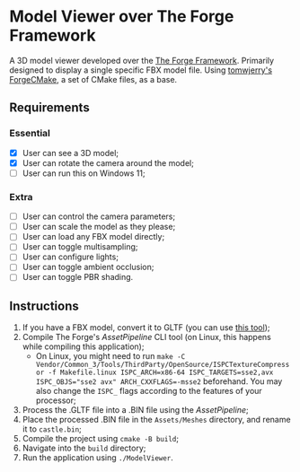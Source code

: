 # Model Viewer over The Forge Framework

A 3D model viewer developed over the [The Forge Framework](https://github.com/ConfettiFX/The-Forge). Primarily designed to display a single specific FBX model file. Using [tomwjerry's ForgeCMake](https://github.com/tomwjerry/ForgeCMake), a set of CMake files, as a base.

## Requirements

### Essential

- [x] User can see a 3D model;
- [x] User can rotate the camera around the model;
- [ ] User can run this on Windows 11;

### Extra

- [ ] User can control the camera parameters;
- [ ] User can scale the model as they please;
- [ ] User can load any FBX model directly;
- [ ] User can toggle multisampling;
- [ ] User can configure lights;
- [ ] User can toggle ambient occlusion;
- [ ] User can toggle PBR shading.

## Instructions

1. If you have a FBX model, convert it to GLTF (you can use [this tool](https://github.com/facebookincubator/FBX2glTF));
2. Compile The Forge's *AssetPipeline* CLI tool (on Linux, this happens while compiling this application);
    - On Linux, you might need to run `make -C Vendor/Common_3/Tools/ThirdParty/OpenSource/ISPCTextureCompressor -f Makefile.linux ISPC_ARCH=x86-64 ISPC_TARGETS=sse2,avx ISPC_OBJS="sse2 avx" ARCH_CXXFLAGS=-msse2` beforehand. You may also change the `ISPC_` flags according to the features of your processor;
3. Process the .GLTF file into a .BIN file using the *AssetPipeline*;
4. Place the processed .BIN file in the `Assets/Meshes` directory, and rename it to `castle.bin`;
5. Compile the project using `cmake -B build`;
6. Navigate into the `build` directory;
7. Run the application using `./ModelViewer`.

